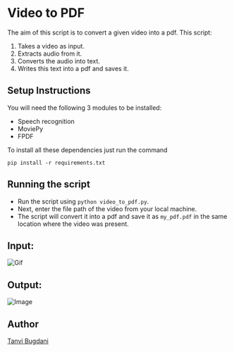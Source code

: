 # Video to PDF
The aim of this script is to convert a given video into a pdf.
This script:
1. Takes a video as input.
2. Extracts audio from it.
3. Converts the audio into text.
4. Writes this text into a pdf and saves it.

## Setup Instructions
You will need the following 3 modules to be installed:
- Speech recognition
- MoviePy
- FPDF

To install all these dependencies just run the command

``
pip install -r requirements.txt
``

## Running the script
- Run the script using `python video_to_pdf.py`.
- Next, enter the file path of the video from your local machine.
- The script will convert it into a pdf and save it as `my_pdf.pdf` in the same location where the video was present.

## Input:
![Gif](https://imgur.com/UPuFi4P.gif)

## Output:
![Image](https://imgur.com/sRmEiSg.png)

## Author
[Tanvi Bugdani](https://github.com/tanvi355)
